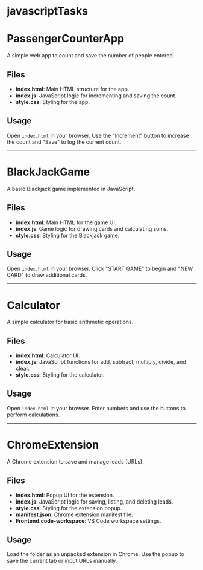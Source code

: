 # javascriptTasks

# PassengerCounterApp

A simple web app to count and save the number of people entered.

## Files

- **index.html**: Main HTML structure for the app.
- **index.js**: JavaScript logic for incrementing and saving the count.
- **style.css**: Styling for the app.

## Usage

Open `index.html` in your browser. Use the "Increment" button to increase the count and "Save" to log the current count.

---

# BlackJackGame

A basic Blackjack game implemented in JavaScript.

## Files

- **index.html**: Main HTML for the game UI.
- **index.js**: Game logic for drawing cards and calculating sums.
- **style.css**: Styling for the Blackjack game.

## Usage

Open `index.html` in your browser. Click "START GAME" to begin and "NEW CARD" to draw additional cards.

---

# Calculator

A simple calculator for basic arithmetic operations.

## Files

- **index.html**: Calculator UI.
- **index.js**: JavaScript functions for add, subtract, multiply, divide, and clear.
- **style.css**: Styling for the calculator.

## Usage

Open `index.html` in your browser. Enter numbers and use the buttons to perform calculations.

---

# ChromeExtension

A Chrome extension to save and manage leads (URLs).

## Files

- **index.html**: Popup UI for the extension.
- **index.js**: JavaScript logic for saving, listing, and deleting leads.
- **style.css**: Styling for the extension popup.
- **manifest.json**: Chrome extension manifest file.
- **Frontend.code-workspace**: VS Code workspace settings.

## Usage

Load the folder as an unpacked extension in Chrome. Use the popup to save the current tab or input URLs manually.

